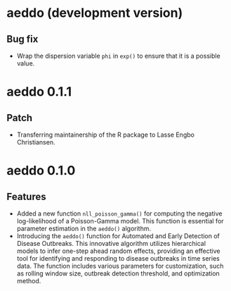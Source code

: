 # aeddo (development version)

## Bug fix

* Wrap the dispersion variable `phi` in `exp()` to ensure that it is a possible value.

# aeddo 0.1.1

## Patch

* Transferring maintainership of the R package to Lasse Engbo Christiansen.

# aeddo 0.1.0

## Features

- Added a new function `nll_poisson_gamma()` for computing the negative log-likelihood of a Poisson-Gamma model. This function is essential for parameter estimation in the `aeddo()` algorithm.
- Introducing the `aeddo()` function for Automated and Early Detection of Disease Outbreaks. This innovative algorithm utilizes hierarchical models to infer one-step ahead random effects, providing an effective tool for identifying and responding to disease outbreaks in time series data. The function includes various parameters for customization, such as rolling window size, outbreak detection threshold, and optimization method.
